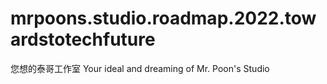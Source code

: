 # mrpoons.studio.roadmap.2022.towardstotechfuture
您想的泰哥工作室  Your ideal and dreaming of Mr. Poon's Studio
